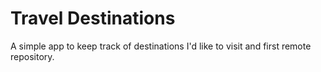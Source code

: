 # Travel Destinations

A simple app to keep track of destinations I'd like to visit and first remote repository.
